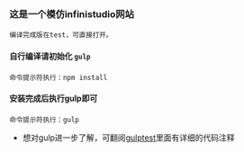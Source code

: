 ### 这是一个模仿infinistudio网站

    编译完成版在test，可直接打开。

#### 自行编译请初始化 `gulp`

    命令提示符执行：npm install

#### 安装完成后执行gulp即可

    命令提示符执行：gulp

* 想对gulp进一步了解，可翻阅[gulptest](https://github.com/XU9/gulptest)里面有详细的代码注释

